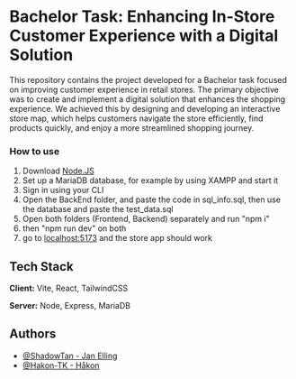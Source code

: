 # Bachelor Task: Enhancing In-Store Customer Experience with a Digital Solution

This repository contains the project developed for a Bachelor task focused on improving customer experience in retail stores. The primary objective was to create and implement a digital solution that enhances the shopping experience. We achieved this by designing and developing an interactive store map, which helps customers navigate the store efficiently, find products quickly, and enjoy a more streamlined shopping journey.

### How to use

1. Download [Node.JS](nodejs.org)
2. Set up a MariaDB database, for example by using XAMPP and start it
3. Sign in using your CLI
4. Open the BackEnd folder, and paste the code in sql_info.sql, then use the database and paste the test_data.sql
5. Open both folders (Frontend, Backend) separately and run "npm i"
6. then "npm run dev" on both
7. go to [localhost:5173](localhost:5173) and the store app should work

## Tech Stack

**Client:** Vite, React, TailwindCSS

**Server:** Node, Express, MariaDB

## Authors

- [@ShadowTan - Jan Elling](https://www.github.com/shadowtan)
- [@Hakon-TK - Håkon](https://github.com/Hakon-TK)
